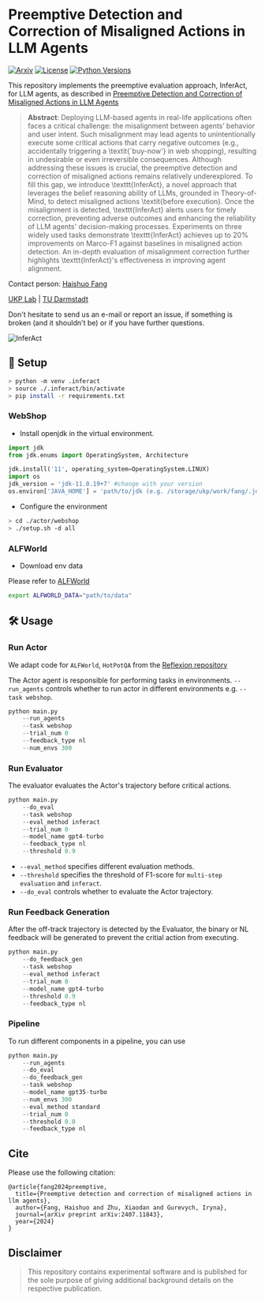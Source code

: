 # Preemptive Detection and Correction of Misaligned Actions in LLM Agents
[![Arxiv](https://img.shields.io/badge/Arxiv-2407.11843-red?style=flat-square&logo=arxiv&logoColor=white)](https://arxiv.org/abs/2407.11843)
[![License](https://img.shields.io/github/license/UKPLab/ukp-project-template)](https://opensource.org/licenses/Apache-2.0)
[![Python Versions](https://img.shields.io/badge/Python-3.10-blue.svg?style=flat&logo=python&logoColor=white)](https://www.python.org/)

This repository implements the preemptive evaluation approach, InferAct, for LLM agents, as described in [Preemptive Detection and Correction of Misaligned Actions in LLM Agents](https://arxiv.org/abs/2407.11843) 

> **Abstract**: Deploying LLM-based agents in real-life applications often faces a critical challenge: the misalignment between agents’ behavior and user intent. Such misalignment may lead agents to unintentionally execute some critical actions that carry negative outcomes (e.g., accidentally triggering a \textit{`buy-now'} in web shopping), resulting in undesirable or even irreversible consequences.
Although addressing these issues is crucial, the preemptive detection and correction of misaligned actions remains relatively underexplored.
To fill this gap, we introduce \texttt{InferAct}, a novel approach that leverages the belief reasoning ability of LLMs, grounded in Theory-of-Mind, to detect misaligned actions \textit{before execution}.
Once the misalignment is detected, \texttt{InferAct} alerts users for timely correction, preventing adverse outcomes and enhancing the reliability of LLM agents' decision-making processes.
Experiments on three widely used tasks demonstrate \texttt{InferAct} achieves up to 20\% improvements on Marco-F1 against baselines in misaligned action detection. An in-depth evaluation of misalignment correction further highlights \texttt{InferAct}'s effectiveness in improving agent alignment.

Contact person: [Haishuo Fang](mailto:haishuo.fang@tu-darmstadt.de) 

[UKP Lab](https://www.ukp.tu-darmstadt.de/) | [TU Darmstadt](https://www.tu-darmstadt.de/
)

Don't hesitate to send us an e-mail or report an issue, if something is broken (and it shouldn't be) or if you have further questions.


![InferAct](./inferact_arch.jpg "Workflow of InferAct")


## 🚀 Setup
```sh
> python -m venv .inferact
> source ./.inferact/bin/activate
> pip install -r requirements.txt
```

### WebShop
- Install openjdk in the virtual environment.
```python
import jdk
from jdk.enums import OperatingSystem, Architecture

jdk.install('11', operating_system=OperatingSystem.LINUX)
import os
jdk_version = 'jdk-11.0.19+7' #change with your version
os.environ['JAVA_HOME'] = 'path/to/jdk (e.g. /storage/ukp/work/fang/.jdk/jdk-11.0.24+8)'
```
- Configure the environment
```sh
> cd ./actor/webshop
> ./setup.sh -d all
```
### ALFWorld
- Download env data

Please refer to [ALFWorld](https://github.com/alfworld/alfworld)
```sh
export ALFWORLD_DATA="path/to/data"
```

## 🛠️ Usage

### Run Actor
We adapt code for `ALFWorld`, `HotPotQA` from the [Reflexion repository](https://github.com/noahshinn/reflexion)


The Actor agent is responsible for performing tasks in environments. `--run_agents` controls whether to run actor in different environments e.g. `--task webshop`.

```python
python main.py 
    --run_agents 
    --task webshop 
    --trial_num 0
    --feedback_type nl
    --num_envs 300
```

### Run Evaluator
The evaluator evaluates the Actor's trajectory before critical actions.

```python
python main.py 
    --do_eval
    --task webshop
    --eval_method inferact
    --trial_num 0
    --model_name gpt4-turbo
    --feedback_type nl
    --threshold 0.9
```

- `--eval_method` specifies different evaluation methods.<br>
- `--threshold` specifies the threshold of F1-score for `multi-step evaluation` and `inferact`.<br>
- `--do_eval` controls whether to evaluate the Actor trajectory.<br>

### Run Feedback Generation

After the off-track trajectory is detected by the Evaluator, the binary or NL feedback will be generated to prevent the critial action from executing.

```python
python main.py
    --do_feedback_gen
    --task webshop
    --eval_method inferact
    --trial_num 0
    --model_name gpt4-turbo
    --threshold 0.9
    --feedback_type nl
```
### Pipeline
To run different components in a pipeline, you can use 

```python
python main.py 
    --run_agents
    --do_eval
    --do_feedback_gen
    --task webshop
    --model_name gpt35-turbo
    --num_envs 300
    --eval_method standard
    --trial_num 0
    --threshold 0.0
    --feedback_type nl
```

## Cite

Please use the following citation:

```
@article{fang2024preemptive,
  title={Preemptive detection and correction of misaligned actions in llm agents},
  author={Fang, Haishuo and Zhu, Xiaodan and Gurevych, Iryna},
  journal={arXiv preprint arXiv:2407.11843},
  year={2024}
}
```

## Disclaimer

> This repository contains experimental software and is published for the sole purpose of giving additional background details on the respective publication. 
